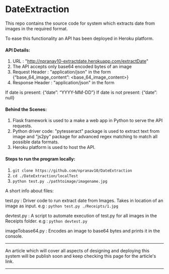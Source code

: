 # DateExtraction

This repo contains the source code for system which extracts date from images in the required format.

To ease this functionality an API has been deployed in Heroku platform.


#### API Details:
1) URL : "http://npranav10-extractdate.herokuapp.com/extractDate"
2) The API accepts only base64 encoded bytes of an image
3) Request Header : "application/json" in the form {“base_64_image_content”: <base_64_image_content>}
4) Response Header : "application/json" in the form

If date is present:
{“date”: “YYYY-MM-DD”}
If date is not present:
{“date”: null}



#### Behind the Scenes:
1) Flask framework is used to a make a web app in Python to serve the API requests. 
2) Python driver code: "pytesseract" package is used to extract text from image and "js2py" package for advanced regex matching to match all possible data formats. 
3) Heroku platform is used to host the API.

#### Steps to run the program locally:
1) `git clone https://github.com/npranav10/DateExtraction`
2) `cd ./DateExtraction/localTest`
3) `python test.py ./pathtoimage/imagename.jpg`

A short info about files:


test.py : Driver code to run extract date from Images. Takes in location of an image as input.
e.g : `python test.py ./Receipts/1.jpg`

devtest.py : A script to automate execution of test.py for all images in the Receipts folder.
e.g : `python devtest.py`

imageTobase64.py : Encodes an image to base64 bytes and prints it in the console.


***********************************************************************************************************************************************
An article which will cover all aspects of designing and deploying this system will be publish soon and keep checking this page for the article's link.
***********************************************************************************************************************************************